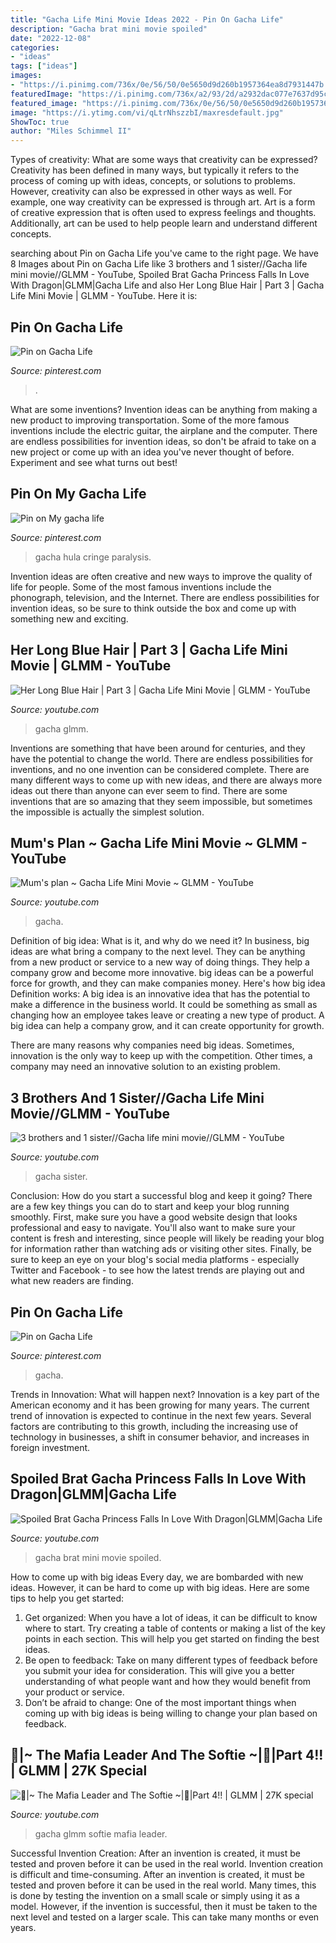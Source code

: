 ```yaml
---
title: "Gacha Life Mini Movie Ideas 2022 - Pin On Gacha Life"
description: "Gacha brat mini movie spoiled"
date: "2022-12-08"
categories:
- "ideas"
tags: ["ideas"]
images:
- "https://i.pinimg.com/736x/0e/56/50/0e5650d9d260b1957364ea8d7931447b.jpg"
featuredImage: "https://i.pinimg.com/736x/a2/93/2d/a2932dac077e7637d95c86e6d610653d.jpg"
featured_image: "https://i.pinimg.com/736x/0e/56/50/0e5650d9d260b1957364ea8d7931447b.jpg"
image: "https://i.ytimg.com/vi/qLtrNhszzbI/maxresdefault.jpg"
ShowToc: true
author: "Miles Schimmel II"
---
```



Types of creativity: What are some ways that creativity can be expressed?
Creativity has been defined in many ways, but typically it refers to the process of coming up with ideas, concepts, or solutions to problems. However, creativity can also be expressed in other ways as well. For example, one way creativity can be expressed is through art. Art is a form of creative expression that is often used to express feelings and thoughts. Additionally, art can be used to help people learn and understand different concepts.

	

		
searching about Pin on Gacha Life you've came to the right page. We have 8 Images about Pin on Gacha Life like 3 brothers and 1 sister//Gacha life mini movie//GLMM - YouTube, Spoiled Brat Gacha Princess Falls In Love With Dragon|GLMM|Gacha Life and also Her Long Blue Hair | Part 3 | Gacha Life Mini Movie | GLMM - YouTube. Here it is:
		
    
## Pin On Gacha Life

<img loading=lazy src="https://i.pinimg.com/736x/a2/93/2d/a2932dac077e7637d95c86e6d610653d.jpg" onerror="this.onerror=null;this.src='https://tse3.mm.bing.net/th?id=OIP.VG6Gp6VnRSlbbPPGhc8PNAHaFj&amp;pid=15.1';" alt="Pin on Gacha Life">

_Source: pinterest.com_

>. 

	

What are some inventions?
Invention ideas can be anything from making a new product to improving transportation. Some of the more famous inventions include the electric guitar, the airplane and the computer. There are endless possibilities for invention ideas, so don't be afraid to take on a new project or come up with an idea you've never thought of before. Experiment and see what turns out best!

    
## Pin On My Gacha Life

<img loading=lazy src="https://i.pinimg.com/736x/a5/88/32/a58832b4ab527fa2a9183ae6dc0152d5.jpg" onerror="this.onerror=null;this.src='https://tse3.mm.bing.net/th?id=OIP.kw7gF31ODqxNkJxvBoB4KwHaFj&amp;pid=15.1';" alt="Pin on My gacha life">

_Source: pinterest.com_

>gacha hula cringe paralysis. 

	

Invention ideas are often creative and new ways to improve the quality of life for people. Some of the most famous inventions include the phonograph, television, and the Internet. There are endless possibilities for invention ideas, so be sure to think outside the box and come up with something new and exciting.

    
## Her Long Blue Hair | Part 3 | Gacha Life Mini Movie | GLMM - YouTube

<img loading=lazy src="https://i.ytimg.com/vi/qLtrNhszzbI/maxresdefault.jpg" onerror="this.onerror=null;this.src='https://tse1.mm.bing.net/th?id=OIP.2d8HS54dgWGoo7NjYIQ4wQHaEK&amp;pid=15.1';" alt="Her Long Blue Hair | Part 3 | Gacha Life Mini Movie | GLMM - YouTube">

_Source: youtube.com_

>gacha glmm. 

	

Inventions are something that have been around for centuries, and they have the potential to change the world. There are endless possibilities for inventions, and no one invention can be considered complete. There are many different ways to come up with new ideas, and there are always more ideas out there than anyone can ever seem to find. There are some inventions that are so amazing that they seem impossible, but sometimes the impossible is actually the simplest solution.

    
## Mum&#039;s Plan ~ Gacha Life Mini Movie ~ GLMM - YouTube

<img loading=lazy src="https://i.ytimg.com/vi/6TQ8fDmOYIE/maxresdefault.jpg" onerror="this.onerror=null;this.src='https://tse2.mm.bing.net/th?id=OIP.rzh3c45Zq8lPZVY6H3VbdwHaEK&amp;pid=15.1';" alt="Mum&#039;s plan ~ Gacha Life Mini Movie ~ GLMM - YouTube">

_Source: youtube.com_

>gacha. 

	

Definition of big idea: What is it, and why do we need it?
In business, big ideas are what bring a company to the next level. They can be anything from a new product or service to a new way of doing things. They help a company grow and become more innovative. big ideas can be a powerful force for growth, and they can make companies money.
Here's how big idea Definition works: 
A big idea is an innovative idea that has the potential to make a difference in the business world. It could be something as small as changing how an employee takes leave or creating a new type of product. A big idea can help a company grow, and it can create opportunity for growth. 

There are many reasons why companies need big ideas. Sometimes, innovation is the only way to keep up with the competition. Other times, a company may need an innovative solution to an existing problem.

    
## 3 Brothers And 1 Sister//Gacha Life Mini Movie//GLMM - YouTube

<img loading=lazy src="https://i.ytimg.com/vi/YpusptpdJSc/maxresdefault.jpg" onerror="this.onerror=null;this.src='https://tse1.mm.bing.net/th?id=OIP.dkQXPEh80Z8iVC0lHAAfBQHaEK&amp;pid=15.1';" alt="3 brothers and 1 sister//Gacha life mini movie//GLMM - YouTube">

_Source: youtube.com_

>gacha sister. 

	

Conclusion: How do you start a successful blog and keep it going?
There are a few key things you can do to start and keep your blog running smoothly. First, make sure you have a good website design that looks professional and easy to navigate. You'll also want to make sure your content is fresh and interesting, since people will likely be reading your blog for information rather than watching ads or visiting other sites. Finally, be sure to keep an eye on your blog's social media platforms - especially Twitter and Facebook - to see how the latest trends are playing out and what new readers are finding.

    
## Pin On Gacha Life

<img loading=lazy src="https://i.pinimg.com/736x/0e/56/50/0e5650d9d260b1957364ea8d7931447b.jpg" onerror="this.onerror=null;this.src='https://tse2.mm.bing.net/th?id=OIP.IbwJ56SFFbbW5-uhOqBTYgHaNK&amp;pid=15.1';" alt="Pin on Gacha Life">

_Source: pinterest.com_

>gacha. 

	

Trends in Innovation: What will happen next?
Innovation is a key part of the American economy and it has been growing for many years. The current trend of innovation is expected to continue in the next few years. Several factors are contributing to this growth, including the increasing use of technology in businesses, a shift in consumer behavior, and increases in foreign investment.

    
## Spoiled Brat Gacha Princess Falls In Love With Dragon|GLMM|Gacha Life

<img loading=lazy src="https://i.ytimg.com/vi/AHUc5d8xK5M/maxresdefault.jpg" onerror="this.onerror=null;this.src='https://tse3.mm.bing.net/th?id=OIP.joJ49y_hA4NPQrJC3V_SBwHaEK&amp;pid=15.1';" alt="Spoiled Brat Gacha Princess Falls In Love With Dragon|GLMM|Gacha Life">

_Source: youtube.com_

>gacha brat mini movie spoiled. 

	

How to come up with big ideas
Every day, we are bombarded with new ideas. However, it can be hard to come up with big ideas. Here are some tips to help you get started: 
1. Get organized: When you have a lot of ideas, it can be difficult to know where to start. Try creating a table of contents or making a list of the key points in each section. This will help you get started on finding the best ideas. 
2. Be open to feedback: Take on many different types of feedback before you submit your idea for consideration. This will give you a better understanding of what people want and how they would benefit from your product or service. 
3. Don’t be afraid to change: One of the most important things when coming up with big ideas is being willing to change your plan based on feedback.

    
## 🔪|~ The Mafia Leader And The Softie ~|🌸|Part 4!! | GLMM | 27K Special

<img loading=lazy src="https://i.ytimg.com/vi/yJ04GmiGLUY/maxresdefault.jpg" onerror="this.onerror=null;this.src='https://tse4.mm.bing.net/th?id=OIP._hN_vQQhJb4Ta30tfNozyQHaEK&amp;pid=15.1';" alt="🔪|~ The Mafia Leader and The Softie ~|🌸|Part 4!! | GLMM | 27K special">

_Source: youtube.com_

>gacha glmm softie mafia leader. 

	

Successful Invention Creation: After an invention is created, it must be tested and proven before it can be used in the real world.
Invention creation is difficult and time-consuming. After an invention is created, it must be tested and proven before it can be used in the real world. Many times, this is done by testing the invention on a small scale or simply using it as a model. However, if the invention is successful, then it must be taken to the next level and tested on a larger scale. This can take many months or even years.

